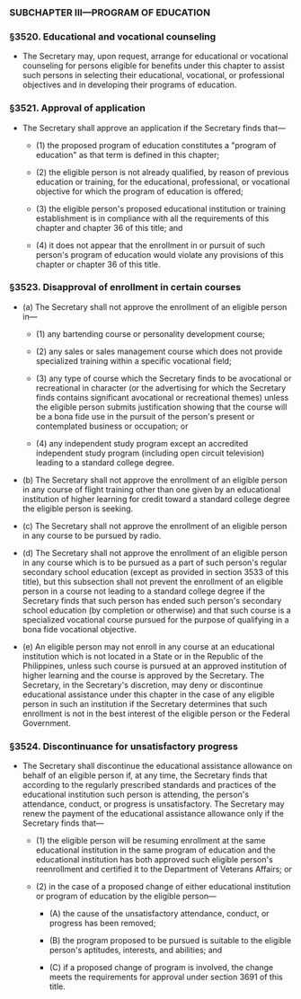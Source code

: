 ### SUBCHAPTER III—PROGRAM OF EDUCATION

### §3520. Educational and vocational counseling
* The Secretary may, upon request, arrange for educational or vocational counseling for persons eligible for benefits under this chapter to assist such persons in selecting their educational, vocational, or professional objectives and in developing their programs of education.

### §3521. Approval of application
* The Secretary shall approve an application if the Secretary finds that—

  * (1) the proposed program of education constitutes a "program of education" as that term is defined in this chapter;

  * (2) the eligible person is not already qualified, by reason of previous education or training, for the educational, professional, or vocational objective for which the program of education is offered;

  * (3) the eligible person's proposed educational institution or training establishment is in compliance with all the requirements of this chapter and chapter 36 of this title; and

  * (4) it does not appear that the enrollment in or pursuit of such person's program of education would violate any provisions of this chapter or chapter 36 of this title.

### §3523. Disapproval of enrollment in certain courses
* (a) The Secretary shall not approve the enrollment of an eligible person in—

  * (1) any bartending course or personality development course;

  * (2) any sales or sales management course which does not provide specialized training within a specific vocational field;

  * (3) any type of course which the Secretary finds to be avocational or recreational in character (or the advertising for which the Secretary finds contains significant avocational or recreational themes) unless the eligible person submits justification showing that the course will be a bona fide use in the pursuit of the person's present or contemplated business or occupation; or

  * (4) any independent study program except an accredited independent study program (including open circuit television) leading to a standard college degree.


* (b) The Secretary shall not approve the enrollment of an eligible person in any course of flight training other than one given by an educational institution of higher learning for credit toward a standard college degree the eligible person is seeking.

* (c) The Secretary shall not approve the enrollment of an eligible person in any course to be pursued by radio.

* (d) The Secretary shall not approve the enrollment of an eligible person in any course which is to be pursued as a part of such person's regular secondary school education (except as provided in section 3533 of this title), but this subsection shall not prevent the enrollment of an eligible person in a course not leading to a standard college degree if the Secretary finds that such person has ended such person's secondary school education (by completion or otherwise) and that such course is a specialized vocational course pursued for the purpose of qualifying in a bona fide vocational objective.

* (e) An eligible person may not enroll in any course at an educational institution which is not located in a State or in the Republic of the Philippines, unless such course is pursued at an approved institution of higher learning and the course is approved by the Secretary. The Secretary, in the Secretary's discretion, may deny or discontinue educational assistance under this chapter in the case of any eligible person in such an institution if the Secretary determines that such enrollment is not in the best interest of the eligible person or the Federal Government.

### §3524. Discontinuance for unsatisfactory progress
* The Secretary shall discontinue the educational assistance allowance on behalf of an eligible person if, at any time, the Secretary finds that according to the regularly prescribed standards and practices of the educational institution such person is attending, the person's attendance, conduct, or progress is unsatisfactory. The Secretary may renew the payment of the educational assistance allowance only if the Secretary finds that—

  * (1) the eligible person will be resuming enrollment at the same educational institution in the same program of education and the educational institution has both approved such eligible person's reenrollment and certified it to the Department of Veterans Affairs; or

  * (2) in the case of a proposed change of either educational institution or program of education by the eligible person—

    * (A) the cause of the unsatisfactory attendance, conduct, or progress has been removed;

    * (B) the program proposed to be pursued is suitable to the eligible person's aptitudes, interests, and abilities; and

    * (C) if a proposed change of program is involved, the change meets the requirements for approval under section 3691 of this title.